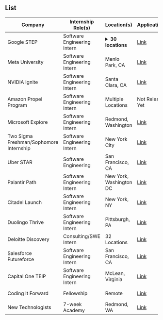 ## List

| Company | Internship Role(s) | Location(s) | Application/Link | Date Posted |
| ------- | ------------------ | ----------- | ---------------- | ----------- |
| Google STEP | Software Engineering Intern | <details><summary>**30 locations**</summary>Mountain View, CA, USA</br>Atlanta, GA, USA</br>Austin, TX, USA</br>Boulder, CO, USA</br>Cambridge, MA, USA</br>Bellevue, WA, USA</br>Chicago, IL, USA</br>Irvine, CA, USA</br>Kirkland, WA, USA</br>Los Angeles, CA, USA</br>Madison, WI, USA</br>New York, NY, USA</br>Palo Alto, CA, USA</br>Portland, OR, USA</br>Pittsburgh, PA, USA</br>Raleigh, NC, USA</br>Durham, NC, USA</br>Reston, VA, USA</br>Redmond, WA, USA</br>Redwood City, CA, USA</br>San Diego, CA, USA</br>Goleta, CA, USA</br>San Bruno, CA, USA</br>Seattle, WA, USA</br>San Francisco, CA, USA</br>San Jose, CA, USA</br>Santa Cruz, CA, USA</br>South San Francisco, CA, USA</br>Sunnyvale, CA, USA</br>Washington D.C., DC, USA</details> | [Link](https://www.google.com/about/careers/applications/jobs/results/118497704278926022-step-intern-second-year-bachelors-student-summer-2025) | September 30th |
| Meta University | Software Engineering Intern | Menlo Park, CA | [Link](https://www.metacareers.com/v2/jobs/995447835688062/) | September 25th |
| NVIDIA Ignite | Software Engineering Intern | Santa Clara, CA | [Link](https://nvidia.wd5.myworkdayjobs.com/en-US/NVIDIAExternalCareerSite/job/US-CA-Santa-Clara/NVIDIA-2025-Ignite-Internships--Software-Engineering_JR1987620) | September 16th |
| Amazon Propel Program | Software Engineering Intern | Multiple Locations | Not Released Yet | Soon |
| Microsoft Explore | Software Engineering Intern | Redmond, Washington | [Link](https://jobs.careers.microsoft.com/global/en/job/1773452/Explore-Program-Internship-Opportunities:-Second-Year-Students,-Redmond) | October 1st |
| Two Sigma Freshman/Sophomore Internship | Software Engineering Intern | New York City | [Link](https://www.twosigma.com/careers/internships/) | Soon |
| Uber STAR | Software Engineering | San Francisco, CA | [Link](https://university-uber.icims.com/jobs/135639/job) | September 26th |
| Palantir Path | Software Engineering Intern | New York, Washington DC | [Link](https://www.palantir.com/careers/students/path/) | Soon |
| Citadel Launch | Software Engineering Intern | New York, NY | [Link](https://www.citadel.com/careers/details/launch-2025-intern-us/) | July 31st |
| Duolingo Thrive | Software Engineering Intern | Pittsburgh, PA | [Link](https://job-boards.greenhouse.io/duolingo/jobs/7636988002) | September 23rd |
| Deloitte Discovery | Consulting/SWE Intern | 32 Locations | [Link](https://apply.deloitte.com/careers/JobDetail/Deloitte-Consulting-Discovery-Intern-Sophomore-Summer-2025/189147) | Early August |
| Salesforce Futureforce | Software Engineering Intern | San Francisco, CA | [Link](https://careers.salesforce.com/en/university/internships/) | Soon |
| Capital One TEIP | Software Engineering Intern | McLean, Virginia | [Link](https://www.capitalonecareers.com/job/mclean/technology-early-internship-program-summer-2025/31238/68391445344) | Closed |
| Coding It Forward | Fellowship | Remote | [Link](https://codingitforward.com/fellowship) | Mid October |
| New Technologists | 7-week Academy | Redmond, WA | [Link](https://newtechnologists.com/apply.html) | Early January |
